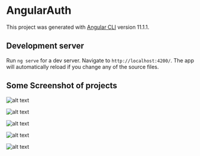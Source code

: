 # AngularAuth

This project was generated with [Angular CLI](https://github.com/angular/angular-cli) version 11.1.1.

## Development server

Run `ng serve` for a dev server. Navigate to `http://localhost:4200/`. The app will automatically reload if you change any of the source files.

## **Some Screenshot of projects**

![alt text](https://github.com/prasanth132910/image/blob/main/page%201.PNG)

![alt text](https://github.com/prasanth132910/image/blob/main/page%202.PNG)

![alt text](https://github.com/prasanth132910/image/blob/main/page%203.PNG)

![alt text](https://github.com/prasanth132910/image/blob/main/page%204.PNG)

![alt text](https://github.com/prasanth132910/image/blob/main/page%205.PNG)
